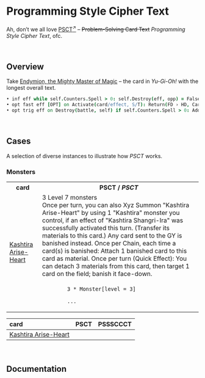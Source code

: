 # Programming Style Cipher Text

Ah, don’t we all love [PSCT<sup>↗</sup>](https://yugipedia.com/wiki/Problem-Solving_Card_Text) – ~~Problem-Solving Card Text~~ *Programming Style Cipher Text*, ofc.


<br>


## Overview

Take [Endymion, the Mighty Master of Magic](https://yugipedia.com/wiki/Endymion,_the_Mighty_Master_of_Magic) – the card in *Yu-Gi-Oh!* with the longest overall text.

```coffee
• inf eff while self.Counters.Spell > 0: self.Destroy(eff, opp) = False, self.Target(eff, opp) = False
• opt fast eff [OPT] on Activate(card/effect, S/T): Return(FD › HD, Card(Counters.Spell > 0)) - Negate(activation) - Destroy() » Place(Counters.Spell, self, ...)
• opt trig eff on Destroy(battle, self) if self.Counters.Spell > 0: Add(DK › HD, Spell(Normal))
```


<br>


## Cases

A selection of diverse instances to illustrate how *PSCT* works.

### Monsters
<table>
  <tr>
    <th> card </th>
    <th> PSCT / <em>PSCT</em> </th>
  </tr>
  <tr>
    <td rowspan="2"> <a href="https://yugipedia.com/wiki/Kashtira_Arise-Heart">Kashtira Arise-Heart</a> </td>
    <td> 3 Level 7 monsters <br> Once per turn, you can also Xyz Summon "Kashtira Arise-Heart" by using 1 "Kashtira" monster you control, if an effect of "Kashtira Shangri-Ira" was successfully activated this turn. (Transfer its materials to this card.) Any card sent to the GY is banished instead. Once per Chain, each time a card(s) is banished: Attach 1 banished card to this card as material. Once per turn (Quick Effect): You can detach 3 materials from this card, then target 1 card on the field; banish it face-down. </td>
  </tr>
  <tr>
    <td>
      <code coffee>
        3 * Monster[level = 3] <br> 
        ...
      </code>
    </td>
  </tr>
</table>

| card | PSCT | PSSSCCCT |
| :--- | :--- | :------- |
| [Kashtira Arise-Heart](https://yugipedia.com/wiki/Kashtira_Arise-Heart) | 


<br>


## Documentation
